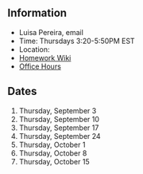 ## Information

* Luisa Pereira, email
* Time: Thursdays 3:20-5:50PM EST
* Location:
* [Homework Wiki]()
* [Office Hours]()

## Dates

1. Thursday, September 3
2. Thursday, September 10
3. Thursday, September 17
4. Thursday, September 24
5. Thursday, October 1
6. Thursday, October 8
7. Thursday, October 15
